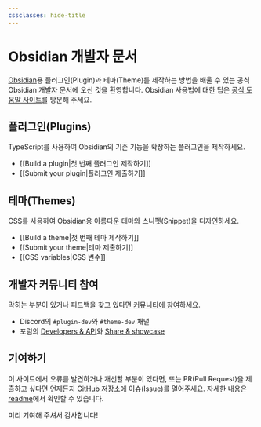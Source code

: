 ```yaml
---
cssclasses: hide-title
---
```

# Obsidian 개발자 문서

[Obsidian](https://obsidian.md/)용 플러그인(Plugin)과 테마(Theme)를 제작하는 방법을 배울 수 있는 공식 Obsidian 개발자 문서에 오신 것을 환영합니다. Obsidian 사용법에 대한 팁은 [공식 도움말 사이트](https://help.obsidian.md/)를 방문해 주세요.

## 플러그인(Plugins)

TypeScript를 사용하여 Obsidian의 기존 기능을 확장하는 플러그인을 제작하세요.

- [[Build a plugin|첫 번째 플러그인 제작하기]]
- [[Submit your plugin|플러그인 제출하기]]

## 테마(Themes)

CSS를 사용하여 Obsidian용 아름다운 테마와 스니펫(Snippet)을 디자인하세요.

- [[Build a theme|첫 번째 테마 제작하기]]
- [[Submit your theme|테마 제출하기]]
- [[CSS variables|CSS 변수]]

## 개발자 커뮤니티 참여

막히는 부분이 있거나 피드백을 찾고 있다면 [커뮤니티에 참여](https://obsidian.md/community)하세요.

- Discord의 `#plugin-dev`와 `#theme-dev` 채널
- 포럼의 [Developers & API](https://forum.obsidian.md/c/developers-api/14)와 [Share & showcase](https://forum.obsidian.md/c/share-showcase/9)

## 기여하기

이 사이트에서 오류를 발견하거나 개선할 부분이 있다면, 또는 PR(Pull Request)을 제출하고 싶다면 언제든지 [GitHub 저장소](https://github.com/obsidianmd/obsidian-developer-docs)에 이슈(Issue)를 열어주세요.
자세한 내용은 [readme](https://github.com/obsidianmd/obsidian-developer-docs#readme)에서 확인할 수 있습니다.

미리 기여해 주셔서 감사합니다!
